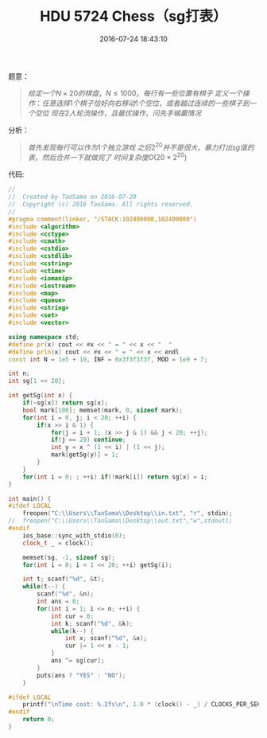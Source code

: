 ﻿---
title: HDU 5724 Chess（sg打表）
categories:
  - 数学
  - 博弈
  - 
tags:
  - sg函数
  - 
date: 2016-07-24 18:43:10
toc: 
---

题意：
>$给定一个N\times 20的棋盘，N\le 1000，每行有一些位置有棋子$
$定义一个操作：任意选择1个棋子恰好向右移动1个空位，或者越过连续的一些棋子到一个空位$
$现在2人轮流操作，且最优操作，问先手输赢情况$

<!-- more -->
分析：
>$首先发现每行可以作为1个独立游戏$
$之后2^{20}并不是很大，暴力打出sg值的表，然后合并一下就做完了$
$时间复杂度O(20\times 2^{20})$


代码:
```cpp
//
//  Created by TaoSama on 2016-07-20
//  Copyright (c) 2016 TaoSama. All rights reserved.
//
#pragma comment(linker, "/STACK:102400000,102400000")
#include <algorithm>
#include <cctype>
#include <cmath>
#include <cstdio>
#include <cstdlib>
#include <cstring>
#include <ctime>
#include <iomanip>
#include <iostream>
#include <map>
#include <queue>
#include <string>
#include <set>
#include <vector>

using namespace std;
#define pr(x) cout << #x << " = " << x << "  "
#define prln(x) cout << #x << " = " << x << endl
const int N = 1e5 + 10, INF = 0x3f3f3f3f, MOD = 1e9 + 7;

int n;
int sg[1 << 20];

int getSg(int x) {
    if(~sg[x]) return sg[x];
    bool mark[100]; memset(mark, 0, sizeof mark);
    for(int i = 0, j; i < 20; ++i) {
        if(x >> i & 1) {
            for(j = i + 1; (x >> j & 1) && j < 20; ++j);
            if(j == 20) continue;
            int y = x ^ (1 << i) | (1 << j);
            mark[getSg(y)] = 1;
        }
    }
    for(int i = 0; ; ++i) if(!mark[i]) return sg[x] = i;
}

int main() {
#ifdef LOCAL
    freopen("C:\\Users\\TaoSama\\Desktop\\in.txt", "r", stdin);
//  freopen("C:\\Users\\TaoSama\\Desktop\\out.txt","w",stdout);
#endif
    ios_base::sync_with_stdio(0);
    clock_t _ = clock();

    memset(sg, -1, sizeof sg);
    for(int i = 0; i < 1 << 20; ++i) getSg(i);

    int t; scanf("%d", &t);
    while(t--) {
        scanf("%d", &n);
        int ans = 0;
        for(int i = 1; i <= n; ++i) {
            int cur = 0;
            int k; scanf("%d", &k);
            while(k--) {
                int x; scanf("%d", &x);
                cur |= 1 << x - 1;
            }
            ans ^= sg[cur];
        }
        puts(ans ? "YES" : "NO");
    }

#ifdef LOCAL
    printf("\nTime cost: %.2fs\n", 1.0 * (clock() - _) / CLOCKS_PER_SEC);
#endif
    return 0;
}
```